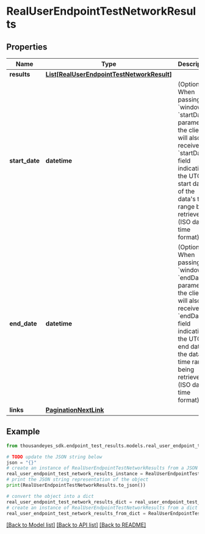 # RealUserEndpointTestNetworkResults


## Properties

Name | Type | Description | Notes
------------ | ------------- | ------------- | -------------
**results** | [**List[RealUserEndpointTestNetworkResult]**](RealUserEndpointTestNetworkResult.md) |  | [optional] 
**start_date** | **datetime** | (Optional) When passing &#x60;window&#x60; or &#x60;startDate&#x60; parameter,  the client will also receive the &#x60;startDate&#x60; field indicating the UTC start date of the data&#39;s time range being retrieved  (ISO date-time format). | [optional] [readonly] 
**end_date** | **datetime** | (Optional) When passing &#x60;window&#x60; or &#x60;endDate&#x60; parameter,  the client will also receive the &#x60;endDate&#x60; field indicating the UTC end date of the data&#39;s time range being retrieved  (ISO date-time format). | [optional] [readonly] 
**links** | [**PaginationNextLink**](PaginationNextLink.md) |  | [optional] 

## Example

```python
from thousandeyes_sdk.endpoint_test_results.models.real_user_endpoint_test_network_results import RealUserEndpointTestNetworkResults

# TODO update the JSON string below
json = "{}"
# create an instance of RealUserEndpointTestNetworkResults from a JSON string
real_user_endpoint_test_network_results_instance = RealUserEndpointTestNetworkResults.from_json(json)
# print the JSON string representation of the object
print(RealUserEndpointTestNetworkResults.to_json())

# convert the object into a dict
real_user_endpoint_test_network_results_dict = real_user_endpoint_test_network_results_instance.to_dict()
# create an instance of RealUserEndpointTestNetworkResults from a dict
real_user_endpoint_test_network_results_from_dict = RealUserEndpointTestNetworkResults.from_dict(real_user_endpoint_test_network_results_dict)
```
[[Back to Model list]](../README.md#documentation-for-models) [[Back to API list]](../README.md#documentation-for-api-endpoints) [[Back to README]](../README.md)


